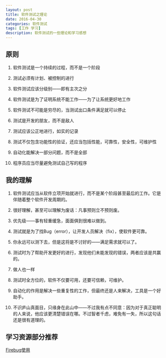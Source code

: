 ```yaml
---
layout: post
title: 软件测试之理论
date: 2016-04-30
categories: 软件测试
tags: [工作 学习]
description: 软件测试的一些理论和学习感想
---
```

## 原则

1. 软件测试是一个持续的过程，而不是一个阶段

2. 测试必须有计划、被控制的进行

3. 软件测试应该分级别——即有主次之分

4. 软件测试是为了证明系统不能工作——为了让系统更好地工作

5. 软件测试不可能是穷尽的，当测试出口条件满足就可以停止

6. 测试是开发的朋友，而不是敌人

7. 测试应该公正地进行，如实的记录

8. 测试不仅包含功能性的验证，还应当包括性能，可靠性，安全性，可维护性

9. 自动化能解决一部分问题，而不是全部

10. 程序员应当尽量避免测试自己写的程序

## 我的理解

1. 软件测试应当从软件立项开始就进行，而不是某个阶段甚至最后的工作。它是伴随着整个软件开发周期的。

2. 很好理解，甚至可以理解为废话：凡事预则立不预则废。

3. 优先级——事有轻重缓急，面面俱到很难以做到。

4. 测试就是为了找Bug（error），让开发人员解决（fix），使软件更可靠。

5. 你永远可以测下去，但是这将是不讨好的——满足需求就可以了。

6. 测试时为了帮助开发更好的进行，发现他们未能发现的错误，两者应该是共赢的。

7. 做人也一样

8. 测试时全方位的，软件不仅要可用，还要可信赖，可维护。

9. 自动化的作用是解决一些重复性的工作，但最终还是人来解决，工具是一个好助手。

10. 不识庐山真面目，只缘身在此山中——不过我有点不同意：因为对于真正聪明的人来说，他应该更清楚错误在哪。不过智者千虑，难免有一失，所以这句话还是很有道理的。


## 学习资源部分推荐

[Firebug使用](http://blog.csdn.net/zzh920625/article/details/50829643)
